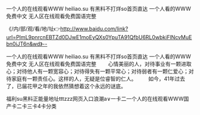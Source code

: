 一个人的在线观看WWW
heiliao.su 有黑料不打烊so首页直达
一个人看的WWW免费中文
无人区在线观看免费国语完整


《/内/部/观/看/地/址👉http://www.baidu.com/link?url=PImL9pnrcnEBTZd0DJwE1moEyQXs0YpuTA91QfbU6RL0wbkiFlNcvMuEbn0iJT6n&wd》--

一个人的在线观看WWW
heiliao.su 有黑料不打烊so首页直达
一个人看的WWW免费中文
无人区在线观看免费国语完整
　　心情美丽的人，对待事业有一颗进取心；对待他人有一颗宽容心；对待得失有一颗平常心；对待弱者有一颗仁爱心；对待家庭有一颗责任心。这样的人，无疑是位睿智的仁人。
　　如今，41年过去了，已届花甲之年的我依然猜想着这个永远的谜底。





福利su黑料正能量地址tttzzz网页入口浪潮a∨一卡二一个人的在线观看WWW国产卡二卡三卡4卡分类
